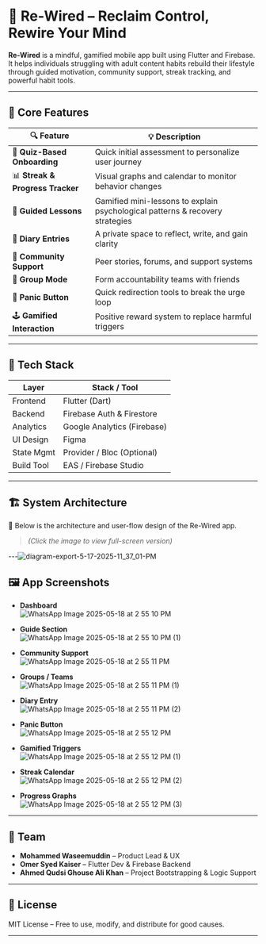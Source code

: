 # 🔌 Re-Wired – Reclaim Control, Rewire Your Mind

**Re-Wired** is a mindful, gamified mobile app built using Flutter and Firebase. It helps individuals struggling with adult content habits rebuild their lifestyle through guided motivation, community support, streak tracking, and powerful habit tools.

---

## 🚀 Core Features

| 🔍 Feature                     | 💡 Description                                                                 |
|-------------------------------|---------------------------------------------------------------------------------|
| 🎯 **Quiz-Based Onboarding**    | Quick initial assessment to personalize user journey                          |
| 📊 **Streak & Progress Tracker** | Visual graphs and calendar to monitor behavior changes                        |
| 📖 **Guided Lessons**           | Gamified mini-lessons to explain psychological patterns & recovery strategies |
| 📓 **Diary Entries**            | A private space to reflect, write, and gain clarity                           |
| 💬 **Community Support**        | Peer stories, forums, and support systems                                     |
| 👥 **Group Mode**               | Form accountability teams with friends                                        |
| 🚨 **Panic Button**             | Quick redirection tools to break the urge loop                                |
| 🕹️ **Gamified Interaction**     | Positive reward system to replace harmful triggers                            |

---

## 🧠 Tech Stack

| Layer        | Stack / Tool              |
|--------------|---------------------------|
| Frontend     | Flutter (Dart)            |
| Backend      | Firebase Auth & Firestore |
| Analytics    | Google Analytics (Firebase)|
| UI Design    | Figma                     |
| State Mgmt   | Provider / Bloc (Optional)|
| Build Tool   | EAS / Firebase Studio     |

---

## 🏗️ System Architecture

📌 Below is the architecture and user-flow design of the Re-Wired app.  
> *(Click the image to view full-screen version)*

---![diagram-export-5-17-2025-11_37_01-PM](https://github.com/user-attachments/assets/2ab7d62c-ea7a-474e-9780-45e638caeb46)


## 🖼️ App Screenshots

- **Dashboard**  
 ![WhatsApp Image 2025-05-18 at 2 55 10 PM](https://github.com/user-attachments/assets/6dd8ee72-2c89-469a-9c05-df44a8952556)


- **Guide Section**  
 ![WhatsApp Image 2025-05-18 at 2 55 10 PM (1)](https://github.com/user-attachments/assets/14ebc8aa-7542-4f31-be7e-bed38eedc3af)


- **Community Support**  
  ![WhatsApp Image 2025-05-18 at 2 55 11 PM](https://github.com/user-attachments/assets/e083c32b-2095-4078-a639-804cd6c3153e)


- **Groups / Teams**  
  ![WhatsApp Image 2025-05-18 at 2 55 11 PM (1)](https://github.com/user-attachments/assets/9b17cf09-c81c-4a94-a367-9b4c141f558d)


- **Diary Entry**  
  ![WhatsApp Image 2025-05-18 at 2 55 11 PM (2)](https://github.com/user-attachments/assets/ca87c2d0-66a6-4e77-9d76-ab207ae28a85)


- **Panic Button**  
  ![WhatsApp Image 2025-05-18 at 2 55 12 PM](https://github.com/user-attachments/assets/6f73b510-88c8-49cb-b44e-06e5a18163b8)


- **Gamified Triggers**  
  ![WhatsApp Image 2025-05-18 at 2 55 12 PM (1)](https://github.com/user-attachments/assets/252ce29f-867e-4837-aa17-62685643723a)


- **Streak Calendar**  
  ![WhatsApp Image 2025-05-18 at 2 55 12 PM (2)](https://github.com/user-attachments/assets/25964dcf-5a1e-4b83-9cb5-1d5bee6a60f2)


- **Progress Graphs**  
 ![WhatsApp Image 2025-05-18 at 2 55 12 PM (3)](https://github.com/user-attachments/assets/f1b22bec-b367-40ae-b85f-0c2ff7ffe80c)


---

## 👥 Team

- **Mohammed Waseemuddin** – Product Lead & UX  
- **Omer Syed Kaiser** – Flutter Dev & Firebase Backend  
- **Ahmed Qudsi Ghouse Ali Khan** – Project Bootstrapping & Logic Support

---

## 📃 License

MIT License – Free to use, modify, and distribute for good causes.

---
